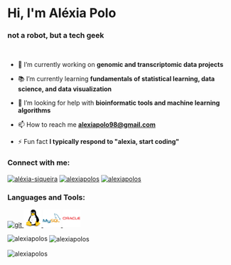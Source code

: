 <h1 align="left">Hi, I'm Aléxia Polo</h1>
<h3 align="left">not a robot, but a tech geek</h3>

<p align="left"> <a href="https://twitter.com/" target="blank"><img src="https://img.shields.io/twitter/follow/?logo=twitter&style=for-the-badge" alt="" /></a> </p>

- 🧬 I’m currently working on **genomic and transcriptomic data projects**

- 📚 I’m currently learning **fundamentals of statistical learning, data science, and data visualization**

- 🤝 I’m looking for help with **bioinformatic tools and machine learning algorithms**

- 📫 How to reach me **alexiapolo98@gmail.com**

- ⚡ Fun fact **I typically respond to "alexia, start coding"**

<h3 align="left">Connect with me:</h3>
<p align="left">
<a href="https://linkedin.com/in/aléxia-siqueira" target="blank"><img align="center" src="https://raw.githubusercontent.com/rahuldkjain/github-profile-readme-generator/master/src/images/icons/Social/linked-in-alt.svg" alt="aléxia-siqueira" height="30" width="40" /></a>
<a href="https://stackoverflow.com/users/alexiapolos" target="blank"><img align="center" src="https://raw.githubusercontent.com/rahuldkjain/github-profile-readme-generator/master/src/images/icons/Social/stack-overflow.svg" alt="alexiapolos" height="30" width="40" /></a>
<a href="https://kaggle.com/alexiapolos" target="blank"><img align="center" src="https://raw.githubusercontent.com/rahuldkjain/github-profile-readme-generator/master/src/images/icons/Social/kaggle.svg" alt="alexiapolos" height="30" width="40" /></a>
</p>

<h3 align="left">Languages and Tools:</h3>
<p align="left"> <a href="https://git-scm.com/" target="_blank" rel="noreferrer"> <img src="https://www.vectorlogo.zone/logos/git-scm/git-scm-icon.svg" alt="git" width="40" height="40"/> </a> <a href="https://www.linux.org/" target="_blank" rel="noreferrer"> <img src="https://raw.githubusercontent.com/devicons/devicon/master/icons/linux/linux-original.svg" alt="linux" width="40" height="40"/> </a> <a href="https://www.mysql.com/" target="_blank" rel="noreferrer"> <img src="https://raw.githubusercontent.com/devicons/devicon/master/icons/mysql/mysql-original-wordmark.svg" alt="mysql" width="40" height="40"/> </a> <a href="https://www.oracle.com/" target="_blank" rel="noreferrer"> <img src="https://raw.githubusercontent.com/devicons/devicon/master/icons/oracle/oracle-original.svg" alt="oracle" width="40" height="40"/> </a> </p>

<p><img align="left" src="https://github-readme-stats.vercel.app/api/top-langs?username=alexiapolos&show_icons=true&theme=dracula&locale=en&layout=compact" alt="alexiapolos" /></p>

<p>&nbsp;<img align="center" src="https://github-readme-stats.vercel.app/api?username=alexiapolos&show_icons=true&theme=dracula&locale=en" alt="alexiapolos" /></p>

<p><img align="center" src="https://github-readme-streak-stats.herokuapp.com/?user=alexiapolos&theme=dark" alt="alexiapolos" /></p>
